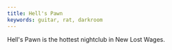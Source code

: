 ```yaml
---
title: Hell's Pawn
keywords: guitar, rat, darkroom
---
```


Hell's Pawn is the hottest nightclub in New Lost Wages.
